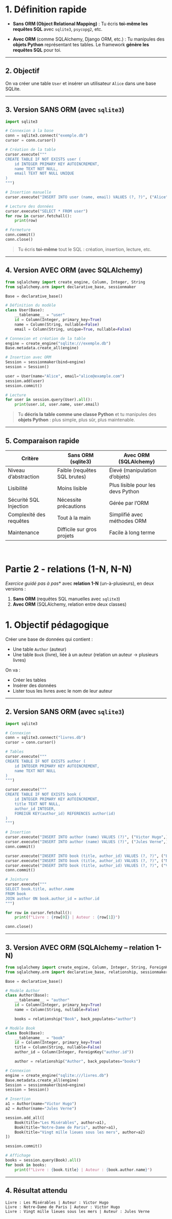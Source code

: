 ## <h1 id="definition">1. Définition rapide</h1>

* **Sans ORM (Object Relational Mapping)** :
  Tu écris **toi-même les requêtes SQL** avec `sqlite3`, `psycopg2`, etc.

* **Avec ORM** (comme SQLAlchemy, Django ORM, etc.) :
  Tu manipules des **objets Python** représentant tes tables. Le framework **génère les requêtes SQL** pour toi.

---

## <h2 id="objectif">2. Objectif</h2>

On va créer une table `User` et insérer un utilisateur `Alice` dans une base SQLite.

---

## <h2 id="sans-orm">3. Version SANS ORM (avec `sqlite3`)</h2>

```python
import sqlite3

# Connexion à la base
conn = sqlite3.connect("exemple.db")
cursor = conn.cursor()

# Création de la table
cursor.execute("""
CREATE TABLE IF NOT EXISTS user (
    id INTEGER PRIMARY KEY AUTOINCREMENT,
    name TEXT NOT NULL,
    email TEXT NOT NULL UNIQUE
)
""")

# Insertion manuelle
cursor.execute("INSERT INTO user (name, email) VALUES (?, ?)", ("Alice", "alice@example.com"))

# Lecture des données
cursor.execute("SELECT * FROM user")
for row in cursor.fetchall():
    print(row)

# Fermeture
conn.commit()
conn.close()
```

> Tu écris **toi-même** tout le SQL : création, insertion, lecture, etc.

---

## <h2 id="avec-orm">4. Version AVEC ORM (avec SQLAlchemy)</h2>

```python
from sqlalchemy import create_engine, Column, Integer, String
from sqlalchemy.orm import declarative_base, sessionmaker

Base = declarative_base()

# Définition du modèle
class User(Base):
    __tablename__ = "user"
    id = Column(Integer, primary_key=True)
    name = Column(String, nullable=False)
    email = Column(String, unique=True, nullable=False)

# Connexion et création de la table
engine = create_engine("sqlite:///exemple.db")
Base.metadata.create_all(engine)

# Insertion avec ORM
Session = sessionmaker(bind=engine)
session = Session()

user = User(name="Alice", email="alice@example.com")
session.add(user)
session.commit()

# Lecture
for user in session.query(User).all():
    print(user.id, user.name, user.email)
```

> Tu **décris la table comme une classe Python** et tu manipules des **objets Python** : plus simple, plus sûr, plus maintenable.

---

## <h2 id="comparaison">5. Comparaison rapide</h2>

| Critère                 | Sans ORM (sqlite3)           | Avec ORM (SQLAlchemy)             |
| ----------------------- | ---------------------------- | --------------------------------- |
| Niveau d’abstraction    | Faible (requêtes SQL brutes) | Élevé (manipulation d’objets)     |
| Lisibilité              | Moins lisible                | Plus lisible pour les devs Python |
| Sécurité SQL Injection  | Nécessite précautions        | Gérée par l’ORM                   |
| Complexité des requêtes | Tout à la main               | Simplifié avec méthodes ORM       |
| Maintenance             | Difficile sur gros projets   | Facile à long terme               |

<br/>

# Partie 2 - relations (1-N, N-N) 



*Exercice guidé pas à pas** avec **relation 1-N** (un-à-plusieurs), en deux versions :

1. **Sans ORM** (requêtes SQL manuelles avec `sqlite3`)
2. **Avec ORM** (SQLAlchemy, relation entre deux classes)



## <h1 id="objectif">1. Objectif pédagogique</h1>

Créer une base de données qui contient :

* Une table `Author` (auteur)
* Une table `Book` (livre), liée à un auteur (relation un auteur → plusieurs livres)

On va :

* Créer les tables
* Insérer des données
* Lister tous les livres avec le nom de leur auteur

---

## <h2 id="version-sans-orm">2. Version SANS ORM (avec `sqlite3`)</h2>

```python
import sqlite3

# Connexion
conn = sqlite3.connect("livres.db")
cursor = conn.cursor()

# Tables
cursor.execute("""
CREATE TABLE IF NOT EXISTS author (
    id INTEGER PRIMARY KEY AUTOINCREMENT,
    name TEXT NOT NULL
)
""")

cursor.execute("""
CREATE TABLE IF NOT EXISTS book (
    id INTEGER PRIMARY KEY AUTOINCREMENT,
    title TEXT NOT NULL,
    author_id INTEGER,
    FOREIGN KEY(author_id) REFERENCES author(id)
)
""")

# Insertion
cursor.execute("INSERT INTO author (name) VALUES (?)", ("Victor Hugo",))
cursor.execute("INSERT INTO author (name) VALUES (?)", ("Jules Verne",))
conn.commit()

cursor.execute("INSERT INTO book (title, author_id) VALUES (?, ?)", ("Les Misérables", 1))
cursor.execute("INSERT INTO book (title, author_id) VALUES (?, ?)", ("Notre-Dame de Paris", 1))
cursor.execute("INSERT INTO book (title, author_id) VALUES (?, ?)", ("Vingt mille lieues sous les mers", 2))
conn.commit()

# Jointure
cursor.execute("""
SELECT book.title, author.name
FROM book
JOIN author ON book.author_id = author.id
""")

for row in cursor.fetchall():
    print(f"Livre : {row[0]} | Auteur : {row[1]}")

conn.close()
```

---

## <h2 id="version-avec-orm">3. Version AVEC ORM (SQLAlchemy – relation 1-N)</h2>

```python
from sqlalchemy import create_engine, Column, Integer, String, ForeignKey
from sqlalchemy.orm import declarative_base, relationship, sessionmaker

Base = declarative_base()

# Modèle Author
class Author(Base):
    __tablename__ = "author"
    id = Column(Integer, primary_key=True)
    name = Column(String, nullable=False)

    books = relationship("Book", back_populates="author")

# Modèle Book
class Book(Base):
    __tablename__ = "book"
    id = Column(Integer, primary_key=True)
    title = Column(String, nullable=False)
    author_id = Column(Integer, ForeignKey("author.id"))

    author = relationship("Author", back_populates="books")

# Connexion
engine = create_engine("sqlite:///livres.db")
Base.metadata.create_all(engine)
Session = sessionmaker(bind=engine)
session = Session()

# Insertion
a1 = Author(name="Victor Hugo")
a2 = Author(name="Jules Verne")

session.add_all([
    Book(title="Les Misérables", author=a1),
    Book(title="Notre-Dame de Paris", author=a1),
    Book(title="Vingt mille lieues sous les mers", author=a2)
])

session.commit()

# Affichage
books = session.query(Book).all()
for book in books:
    print(f"Livre : {book.title} | Auteur : {book.author.name}")
```

---

## <h2 id="conclusion">4. Résultat attendu</h2>

```
Livre : Les Misérables | Auteur : Victor Hugo
Livre : Notre-Dame de Paris | Auteur : Victor Hugo
Livre : Vingt mille lieues sous les mers | Auteur : Jules Verne
```


